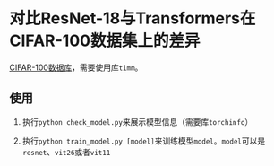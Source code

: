 # 对比ResNet-18与Transformers在CIFAR-100数据集上的差异

[CIFAR-100数据库](https://www.cs.toronto.edu/~kriz/cifar.html)，需要使用库`timm`。

## 使用

1. 执行`python check_model.py`来展示模型信息（需要库`torchinfo`）

2. 执行`python train_model.py [model]`来训练模型`model`。`model`可以是`resnet`、`vit26`或者`vit11`

